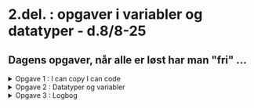 # 2.del. : opgaver i variabler og datatyper - d.8/8-25
## Dagens opgaver, når alle er løst har man "fri" ...


<details class="blue">
  <summary>Opgave 1 : I can copy I can code</summary>
  
    - kopier følgende til din browser
    - spg 1: snak med sidemand eller skriv svar som kommentar
    - spg 2: 

</details>


<details class="blue">
  <summary>Opgave 2 : Datatyper og variabler</summary>
  
    - Opgave 2, "Sjov" opgave om datatyper og variabler

</details>


<details class="blue">
  <summary>Opgave 3 : Logbog</summary>

  - Opgave 3, Send link til jeres opgaver (med kommentarer) til underviseren 

</details>